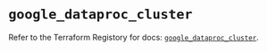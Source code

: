 # `google_dataproc_cluster`

Refer to the Terraform Registory for docs: [`google_dataproc_cluster`](https://registry.terraform.io/providers/hashicorp/google/5.1.0/docs/resources/dataproc_cluster).
